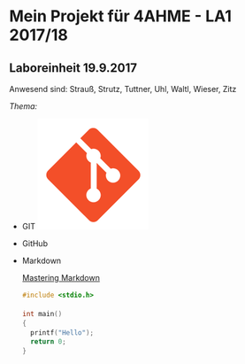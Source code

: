 # Mein Projekt für 4AHME - LA1 2017/18

## Laboreinheit 19.9.2017

Anwesend sind: 
Strauß, Strutz, Tuttner, Uhl, Waltl, Wieser, Zitz

*Thema:*
* GIT ![GitHub Logo](/logomark-orange@2x.png)
* GitHub
* Markdown

  [Mastering Markdown](https://guides.github.com/features/mastering-markdown/)
  
  ~~~C
  #include <stdio.h>
  
  int main()
  {
    printf("Hello");
    return 0;
  }
